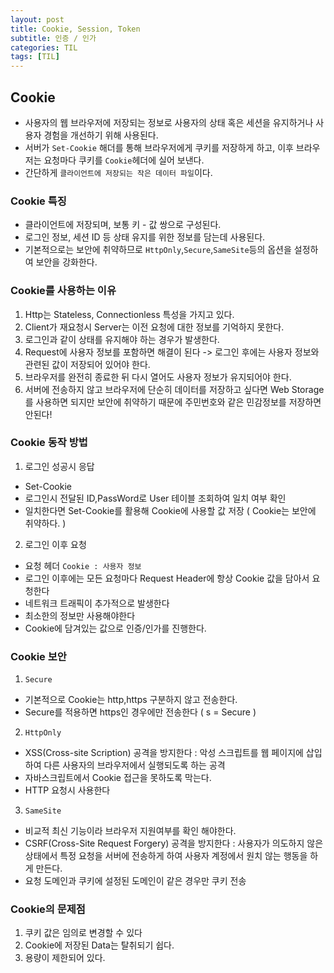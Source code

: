 ```yaml
---
layout: post
title: Cookie, Session, Token
subtitle: 인증 / 인가
categories: TIL
tags: [TIL]
---
```


## Cookie
- 사용자의 웹 브라우저에 저장되는 정보로 사용자의 상태 혹은 세션을 유지하거나 사용자 경험을 개선하기 위해 사용된다.
- 서버가 `Set-Cookie` 해더를 통해 브라우저에게 쿠키를 저장하게 하고, 이후 브라우저는 요청마다 쿠키를 `Cookie`헤더에 실어 보낸다.
- 간단하게 `클라이언트에 저장되는 작은 데이터 파일`이다.

### Cookie 특징
- 클라이언트에 저장되며, 보통 키 - 값 쌍으로 구성된다.
- 로그인 정보, 세션 ID 등 상태 유지를 위한 정보를 담는데 사용된다.
- 기본적으로는 보안에 취약하므로 `HttpOnly`,`Secure`,`SameSite`등의 옵션을 설정하여 보안을 강화한다.

### Cookie를 사용하는 이유
1. Http는 Stateless, Connectionless 특성을 가지고 있다.
2. Client가 재요청시 Server는 이전 요청에 대한 정보를 기억하지 못한다.
3. 로그인과 같이 상태를 유지해야 하는 경우가 발생한다.
4. Request에 사용자 정보를 포함하면 해결이 된다 -> 로그인 후에는 사용자 정보와 관련된 값이 저장되어 있어야 한다.
5. 브라우저를 완전히 종료한 뒤 다시 열어도 사용자 정보가 유지되어야 한다.
6. 서버에 전송하지 않고 브라우저에 단순히 데이터를 저장하고 싶다면 Web Storage를 사용하면 되지만 보안에 취약하기 때문에 주민번호와 같은 민감정보를 저장하면 안된다!

### Cookie 동작 방법

1. 로그인 성공시 응답
- Set-Cookie
- 로그인시 전달된 ID,PassWord로 User 테이블 조회하여 일치 여부 확인
- 일치한다면 Set-Cookie를 활용해 Cookie에 사용할 값 저장 ( Cookie는 보안에 취약하다. )

2. 로그인 이후 요청
- 요청 헤더 `Cookie : 사용자 정보`
- 로그인 이후에는 모든 요청마다 Request Header에 항상 Cookie 값을 담아서 요청한다
- 네트워크 트래픽이 추가적으로 발생한다
- 최소한의 정보만 사용해야한다
- Cookie에 담겨있는 값으로 인증/인가를 진행한다.

### Cookie 보안

1. `Secure` 
- 기본적으로 Cookie는 http,https 구분하지 않고 전송한다.
- Secure를 적용하면 https인 경우에만 전송한다 ( s = Secure )

2. `HttpOnly`
- XSS(Cross-site Scription) 공격을 방지한다 : 악성 스크립트를 웹 페이지에 삽입하여 다른 사용자의 브라우저에서 실행되도록 하는 공격
- 자바스크립트에서 Cookie 접근을 못하도록 막는다.
- HTTP 요청시 사용한다

3. `SameSite` 
- 비교적 최신 기능이라 브라우저 지원여부를 확인 해야한다.
- CSRF(Cross-Site Request Forgery) 공격을 방지한다 : 사용자가 의도하지 않은 상태에서 특정 요청을 서버에 전송하게 하여 사용자 계정에서 원치 않는 행동을 하게 만든다.
- 요청 도메인과 쿠키에 설정된 도메인이 같은 경우만 쿠키 전송

### Cookie의 문제점
1. 쿠키 값은 임의로 변경할 수 있다
2. Cookie에 저장된 Data는 탈취되기 쉽다.
3. 용량이 제한되어 있다.
